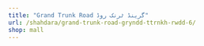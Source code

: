 ```yaml
---
title: "Grand Trunk Road گرینڈ ٹرنک روڈ"
url: /shahdara/grand-trunk-road-gryndd-ttrnkh-rwdd-6/
shop: mall
---
```

